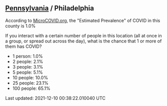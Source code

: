 
## [Pennsylvania](/united-states/pennsylvania) / Philadelphia

According to [MicroCOVID.org](http://microcovid.org),
the "Estimated Prevalence" of COVID in this county is 1.0%

If you interact with a certain number of people in this location
(all at once in a group, or spread out across the day), what is the chance that
1 or more of them has COVID?

- 1 person: 1.0%
- 2 people: 2.1%
- 3 people: 3.1%
- 5 people: 5.1%
- 10 people: 10.0%
- 25 people: 23.1%
- 100 people: 65.1%

Last updated: 2021-12-10 00:38:22.010040 UTC
